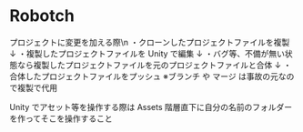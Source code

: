 # Robotch

プロジェクトに変更を加える際\n
・クローンしたプロジェクトファイルを複製
↓
・複製したプロジェクトファイルを Unity で編集
↓
・バグ等、不備が無い状態なら複製したプロジェクトファイルを元のプロジェクトファイルと合体
↓
・合体したプロジェクトファイルをプッシュ
※ブランチ や マージ は事故の元なので複製で代用

Unity でアセット等を操作する際は
Assets 階層直下に自分の名前のフォルダーを作ってそこを操作すること
